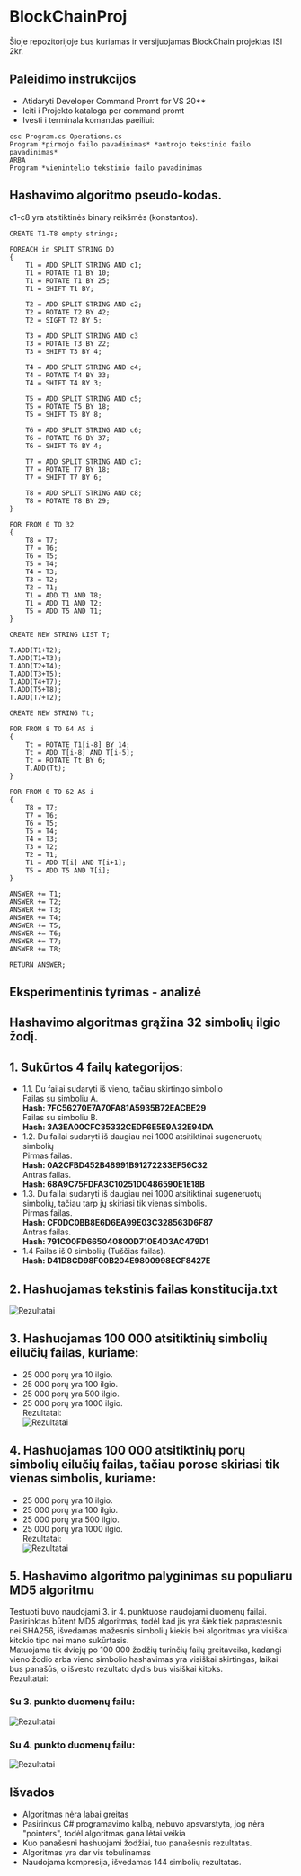 # BlockChainProj
Šioje repozitorijoje bus kuriamas ir versijuojamas BlockChain projektas ISI 2kr.

## Paleidimo instrukcijos
- Atidaryti Developer Command Promt for VS 20**
- Ieiti i Projekto kataloga per command promt
- Ivesti i terminala komandas paeiliui:
```
csc Program.cs Operations.cs
Program *pirmojo failo pavadinimas* *antrojo tekstinio failo pavadinimas*
ARBA
Program *vienintelio tekstinio failo pavadinimas
```

## Hashavimo algoritmo pseudo-kodas.
c1-c8 yra atsitiktinės binary reikšmės (konstantos).
```
CREATE T1-T8 empty strings;

FOREACH in SPLIT STRING DO
{
	T1 = ADD SPLIT STRING AND c1;
	T1 = ROTATE T1 BY 10;
	T1 = ROTATE T1 BY 25;
	T1 = SHIFT T1 BY;

	T2 = ADD SPLIT STRING AND c2;
	T2 = ROTATE T2 BY 42;
	T2 = SIGFT T2 BY 5;

	T3 = ADD SPLIT STRING AND c3
	T3 = ROTATE T3 BY 22;
	T3 = SHIFT T3 BY 4;

	T4 = ADD SPLIT STRING AND c4;
	T4 = ROTATE T4 BY 33;
	T4 = SHIFT T4 BY 3;

	T5 = ADD SPLIT STRING AND c5;
	T5 = ROTATE T5 BY 18;
	T5 = SHIFT T5 BY 8;

	T6 = ADD SPLIT STRING AND c6;
	T6 = ROTATE T6 BY 37;
	T6 = SHIFT T6 BY 4;

	T7 = ADD SPLIT STRING AND c7;
	T7 = ROTATE T7 BY 18;
	T7 = SHIFT T7 BY 6;

	T8 = ADD SPLIT STRING AND c8;
	T8 = ROTATE T8 BY 29;
}

FOR FROM 0 TO 32
{
	T8 = T7;
	T7 = T6;
	T6 = T5;
	T5 = T4;
	T4 = T3;
	T3 = T2;
	T2 = T1;
	T1 = ADD T1 AND T8;
	T1 = ADD T1 AND T2;
	T5 = ADD T5 AND T1;
}

CREATE NEW STRING LIST T;

T.ADD(T1+T2);
T.ADD(T1+T3);
T.ADD(T2+T4);
T.ADD(T3+T5);
T.ADD(T4+T7);
T.ADD(T5+T8);
T.ADD(T7+T2);

CREATE NEW STRING Tt;

FOR FROM 8 TO 64 AS i
{
	Tt = ROTATE T1[i-8] BY 14;
	Tt = ADD T[i-8] AND T[i-5];
	Tt = ROTATE Tt BY 6;
	T.ADD(Tt);
}

FOR FROM 0 TO 62 AS i
{
	T8 = T7;
    T7 = T6;
    T6 = T5;
    T5 = T4;
    T4 = T3;
    T3 = T2;
    T2 = T1;
    T1 = ADD T[i] AND T[i+1];
    T5 = ADD T5 AND T[i];
}

ANSWER += T1;
ANSWER += T2;
ANSWER += T3;
ANSWER += T4;
ANSWER += T5;
ANSWER += T6;
ANSWER += T7;
ANSWER += T8;

RETURN ANSWER;
```

## Eksperimentinis tyrimas - analizė

## Hashavimo algoritmas grąžina 32 simbolių ilgio žodį.

## 1. Sukūrtos 4 failų kategorijos:
- 1.1. Du failai sudaryti iš vieno, tačiau skirtingo simbolio  
Failas su simboliu A.  
**Hash: 7FC56270E7A70FA81A5935B72EACBE29**  
Failas su simboliu B.  
**Hash: 3A3EA00CFC35332CEDF6E5E9A32E94DA**  
- 1.2. Du failai sudaryti iš daugiau nei 1000 atsitiktinai sugeneruotų simbolių  
Pirmas failas.  
**Hash: 0A2CFBD452B48991B91272233EF56C32**  
Antras failas.  
**Hash: 68A9C75FDFA3C10251D0486590E1E18B**  
- 1.3. Du failai sudaryti iš daugiau nei 1000 atsitiktinai sugeneruotų simbolių, tačiau tarp jų skiriasi tik vienas simbolis.  
Pirmas failas.  
**Hash: CF0DC0BB8E6D6EA99E03C328563D6F87**  
Antras failas.  
**Hash: 791C00FD665040800D710E4D3AC479D1**  
- 1.4 Failas iš 0 simbolių (Tuščias failas).  
**Hash: D41D8CD98F00B204E9800998ECF8427E**

## 2. Hashuojamas tekstinis failas konstitucija.txt
![Rezultatai](https://i.imgur.com/gAyECAS.png)

## 3. Hashuojamas 100 000 atsitiktinių simbolių eilučių failas, kuriame:
- 25 000 porų yra 10 ilgio.
- 25 000 porų yra 100 ilgio.
- 25 000 porų yra 500 ilgio.
- 25 000 porų yra 1000 ilgio.  
Rezultatai:  
![Rezultatai](https://i.imgur.com/7v6O3j5.png)

## 4. Hashuojamas 100 000 atsitiktinių porų simbolių eilučių failas, tačiau porose skiriasi tik vienas simbolis, kuriame:
- 25 000 porų yra 10 ilgio.
- 25 000 porų yra 100 ilgio.
- 25 000 porų yra 500 ilgio.
- 25 000 porų yra 1000 ilgio.  
Rezultatai:  
![Rezultatai](https://i.imgur.com/U8stOro.png)

## 5. Hashavimo algoritmo palyginimas su populiaru MD5 algoritmu

Testuoti buvo naudojami 3. ir 4. punktuose naudojami duomenų failai.  
Pasirinktas būtent MD5 algoritmas, todėl kad jis yra šiek tiek paprastesnis nei SHA256, išvedamas mažesnis simbolių kiekis bei algoritmas yra visiškai kitokio tipo nei mano sukūrtasis.  
Matuojama tik dviejų po 100 000 žodžių turinčių failų greitaveika, kadangi vieno žodio arba vieno simbolio hashavimas yra visiškai skirtingas, laikai bus panašūs, o išvesto rezultato dydis bus visiškai kitoks.  
Rezultatai:  
### Su 3. punkto duomenų failu:  
![Rezultatai](https://i.imgur.com/qTrPw5H.png)
### Su 4. punkto duomenų failu:  
![Rezultatai](https://i.imgur.com/qFa1VwR.png)

## Išvados
- Algoritmas nėra labai greitas
- Pasirinkus C# programavimo kalbą, nebuvo apsvarstyta, jog nėra "pointers", todėl algoritmas gana lėtai veikia
- Kuo panašesni hashuojami žodžiai, tuo panašesnis rezultatas.
- Algoritmas yra dar vis tobulinamas
- Naudojama kompresija, išvedamas 144 simbolių rezultatas.
